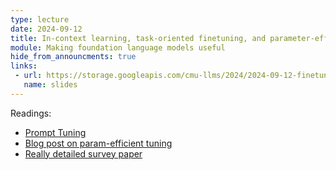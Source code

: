 ```yaml
---
type: lecture
date: 2024-09-12
title: In-context learning, task-oriented finetuning, and parameter-efficient tuning methods
module: Making foundation language models useful
hide_from_announcments: true
links: 
 - url: https://storage.googleapis.com/cmu-llms/2024/2024-09-12-finetuning.pdf
   name: slides
---
```

Readings:
 - [Prompt Tuning](https://arxiv.org/abs/2104.08691)
 - [Blog post on param-efficient tuning](https://www.leewayhertz.com/parameter-efficient-fine-tuning/)
 - [Really detailed survey paper](https://arxiv.org/pdf/2203.06904)
